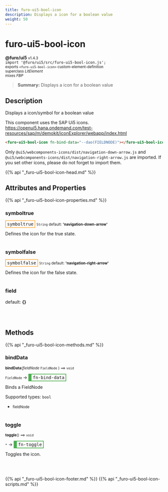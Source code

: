 ```yaml
---
title: furo-ui5-bool-icon
description: Displays a icon for a boolean value
weight: 50
---
```


# furo-ui5-bool-icon
**@furo/ui5** <small>v1.4.3</small>
<br>`import '@furo/ui5/src/furo-ui5-bool-icon.js';`<small>
<br>exports `<furo-ui5-bool-icon>` custom-element-definition
<br>superclass *LitElement*
<br> mixes *FBP*</small>

> **Summary:** Displays a icon for a boolean value

## Description

Displays a icon/symbol for a boolean value

This component uses the SAP Ui5 icons.
https://openui5.hana.ondemand.com/test-resources/sap/m/demokit/iconExplorer/webapp/index.html

```html
<furo-ui5-bool-icon fn-bind-data="--dao(FIELDNODE)"></furo-ui5-bool-icon>
```

Only `@ui5/webcomponents-icons/dist/navigation-down-arrow.js` and `@ui5/webcomponents-icons/dist/navigation-right-arrow.js` are imported.
If you set other icons, please do not forget to import them.

{{% api "_furo-ui5-bool-icon-head.md" %}}

## Attributes and Properties
{{% api "_furo-ui5-bool-icon-properties.md" %}}





### **symboltrue**

<span  style="border-width:2px; border-style: solid;border-color:  rgb(255, 182, 91);font-family:monospace; padding:2px 4px;">symboltrue</span>
<small>`String` default: **&#39;navigation-down-arrow&#39;**</small>

Defines the icon for the true state.
<br><br>

### **symbolfalse**

<span  style="border-width:2px; border-style: solid;border-color:  rgb(255, 182, 91);font-family:monospace; padding:2px 4px;">symbolfalse</span>
<small>`String` default: **&#39;navigation-right-arrow&#39;**</small>

Defines the icon for the false state.
<br><br>

### **field**
default: **{}**</small>


<br><br>



## Methods
{{% api "_furo-ui5-bool-icon-methods.md" %}}


### **bindData**
<small>**bindData**(*fieldNode* `FieldNode` ) ⟹ `void`</small>

<small>`FieldNode` </small> →
<span  style="border-width:2px 2px 2px 10px; border-style: solid;border-color:  rgb(76, 175, 80);font-family:monospace; padding:2px 4px;">fn-bind-data</span>

Binds a FieldNode

Supported types: `bool`

- <small>fieldNode </small>
<br><br>

### **toggle**
<small>**toggle**() ⟹ `void`</small>

<small>`*`</small> →
<span  style="border-width:2px 2px 2px 10px; border-style: solid;border-color:  rgb(76, 175, 80);font-family:monospace; padding:2px 4px;">fn-toggle</span>

Toggles the icon.

<br><br>









{{% api "_furo-ui5-bool-icon-footer.md" %}}
{{% api "_furo-ui5-bool-icon-scripts.md" %}}
